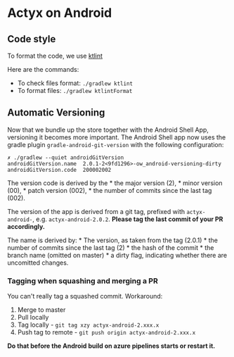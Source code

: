 # Actyx on Android

## Code style
To format the code, we use [ktlint](https://github.com/shyiko/ktlint)

Here are the commands:
* To check files format: `./gradlew ktlint`
* To format files: `./gradlew ktlintFormat`

## Automatic Versioning

Now that we bundle up the store together with the Android Shell App, versioning it becomes more important.
The Android Shell app now uses the gradle plugin `gradle-android-git-version` with the following configuration:

```
✗ ./gradlew --quiet androidGitVersion
androidGitVersion.name  2.0.1-2<9fd1296>-ow_android-versioning-dirty
androidGitVersion.code  200002002
```

The version code is derived by the
	* the major version (2),
	* minor version (00),
	* patch version (002),
	* the number of commits since the last tag (002).

The version of the app is derived from a git tag, prefixed with `actyx-android-`, e.g. `actyx-android-2.0.2`. **Please tag the last commit of your PR accordingly.**

The name is derived by:
	* The version, as taken from the tag (2.0.1)
	* the number of commits since the last tag (2)
	* the hash of the commit
	* the branch name (omitted on master)
	* a dirty flag, indicating whether there are uncomitted changes.

### Tagging when squashing and merging a PR

You can't really tag a squashed commit. Workaround:

1. Merge to master
2. Pull locally
3. Tag locally - `git tag xzy actyx-android-2.xxx.x`
4. Push tag to remote - `git push origin actyx-android-2.xxx.x`

**Do that before the Android build on azure pipelines starts or restart it.**
